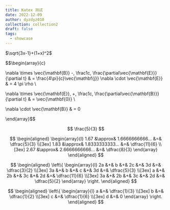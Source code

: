 ```yaml
---
title: Katex 测试
date: 2022-12-09
author: dyzdyz010
collection: collection2
draft: false
tags:
  - showcase
---
```


$\sqrt{3x-1}+(1+x)^2$

$$\begin{array}{c}

\nabla \times \vec{\mathbf{B}} -\, \frac1c\, \frac{\partial\vec{\mathbf{E}}}{\partial t} &
= \frac{4\pi}{c}\vec{\mathbf{j}}    \nabla \cdot \vec{\mathbf{E}} & = 4 \pi \rho \\

\nabla \times \vec{\mathbf{E}}\, +\, \frac1c\, \frac{\partial\vec{\mathbf{B}}}{\partial t} & = \vec{\mathbf{0}} \\

\nabla \cdot \vec{\mathbf{B}} & = 0

\end{array}$$

$$
\frac{5}{3}
$$

$$
\begin{aligned}
\begin{array}{l}
1.67 &\approx& 1.6666666666... &=& \dfrac{5}{3} \\[3ex]
1.83 &\approx& 1.8333333333... &=& \dfrac{11}{6} \\[3ex]
2.67 &\approx& 2.6666666666... &=& \dfrac{8}{3}
\end{array}
\end{aligned}
$$


$$
\begin{aligned}
\left\{
\begin{array}{l}
2a &+& b &+& 2c &+& 3d &=& \dfrac{3}{2} \\[3ex]
3a &+& b &+& c &+& 3d &=& \dfrac{5}{3} \\[3ex]
a &+& 2b &+& 3c &+& 2d &=& \dfrac{11}{6} \\[3ex]
3a &+& 2b &+& 3c &+& 2d &=& \dfrac{5}{2}
\end{array}
\right.
\end{aligned}
$$


$$
\begin{aligned}
\left\{
\begin{array}{l}
a &=& \dfrac{1}{3} \\[3ex]
b &=& \dfrac{1}{2} \\[3ex]
c &=& \dfrac{1}{6} \\[3ex]
d &=& 0
\end{array}
\right.
\end{aligned}
$$